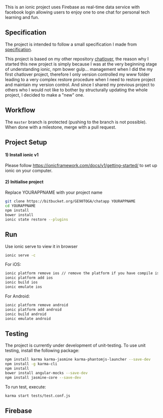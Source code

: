 This is an ionic project uses Firebase as real-time data service 
with facebook login allowing users to enjoy one to one chat for personal tech learning and fun. 


## Specification

The project is intended to follow a small specification I made from [specification](www/spec.md).

This project is based on my other repository [chatlover](https://bitbucket.org/GE90TOGA/chatlover), the reason 
why I started this new project is simply because I was at the very beginning stage of understanding ionic, npm bower gulp...
management when I did the my first chatlover project, therefore I only version controlled my www folder leading to a very complex
restore procedure when I need to restore project and maintain my version control. And since I shared my previous project to others who I 
would not like to bother by structurally updating the whole project, I decided to make a "new" one. 

## Workflow
The `master` branch is protected (pushing to the branch is not possible). 
When done with a milestone, merge with a pull request.

## Project Setup

#### 1) Install ionic v1

Please follow https://ionicframework.com/docs/v1/getting-started/ to set up ionic on your computer.

#### 2) Initialise project
Replace YOURAPPNAME with your project name
```bash
git clone https://bitbucket.org/GE90TOGA/chatapp YOURAPPNAME
cd YOURAPPNAME
npm install
bower install
ionic state restore --plugins
```

## Run
Use ionic serve to view it in browser
```bash
ionic serve -c
```

For iOS:
```bash
ionic platform remove ios // remove the platform if you have compile issue
ionic platform add ios
ionic build ios
ionic emulate ios
```

For Android:
```bash
ionic platform remove android
ionic platform add android
ionic build android
ionic emulate android
```
## Testing
The project is currently under development of unit-testing. 
To use unit testing, install the following package:
```bash
npm install karma karma-jasmine karma-phantomjs-launcher --save-dev
npm install -g karma-cli
npm install
bower install angular-mocks --save-dev
npm install jasmine-core --save-dev
```
To run test, execute:
```bash
karma start tests/test.conf.js
```

## Firebase
